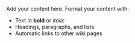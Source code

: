 Add your content here.  Format your content with:
  * Text in **bold** or _italic_
  * Headings, paragraphs, and lists
  * Automatic links to other wiki pages